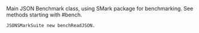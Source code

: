 Main JSON Benchmark class, using SMark package for benchmarking.
See methods starting with #bench.

```language=Pharo
JSONSMarkSuite new benchReadJSON.
``` 
